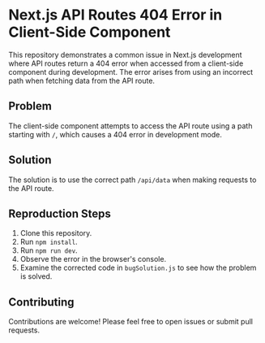 # Next.js API Routes 404 Error in Client-Side Component

This repository demonstrates a common issue in Next.js development where API routes return a 404 error when accessed from a client-side component during development.  The error arises from using an incorrect path when fetching data from the API route.

## Problem

The client-side component attempts to access the API route using a path starting with `/`, which causes a 404 error in development mode.

## Solution

The solution is to use the correct path `/api/data` when making requests to the API route. 

## Reproduction Steps

1. Clone this repository.
2. Run `npm install`.
3. Run `npm run dev`.
4. Observe the error in the browser's console.
5. Examine the corrected code in `bugSolution.js` to see how the problem is solved.

## Contributing

Contributions are welcome! Please feel free to open issues or submit pull requests.